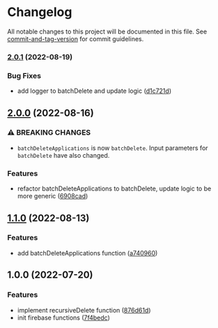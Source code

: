 # Changelog

All notable changes to this project will be documented in this file. See [commit-and-tag-version](https://github.com/absolute-version/commit-and-tag-version) for commit guidelines.

### [2.0.1](https://github.com/hjbugajski/applicationtrackr-firebase-functions/compare/v2.0.0...v2.0.1) (2022-08-19)

### Bug Fixes

- add logger to batchDelete and update logic ([d1c721d](https://github.com/hjbugajski/applicationtrackr-firebase-functions/commit/d1c721d713220d99fbc4950b938776b04ac47ec4))

## [2.0.0](https://github.com/hjbugajski/applicationtrackr-firebase-functions/compare/v1.1.0...v2.0.0) (2022-08-16)

### ⚠ BREAKING CHANGES

- `batchDeleteApplications` is now `batchDelete`. Input parameters for `batchDelete`
  have also changed.

### Features

- refactor batchDeleteApplications to batchDelete, update logic to be more generic ([6908cad](https://github.com/hjbugajski/applicationtrackr-firebase-functions/commit/6908cad9fd2ad77efc23180210ddd21278417fef))

## [1.1.0](https://github.com/hjbugajski/applicationtrackr-firebase-functions/compare/v1.0.0...v1.1.0) (2022-08-13)

### Features

- add batchDeleteApplications function ([a740960](https://github.com/hjbugajski/applicationtrackr-firebase-functions/commit/a74096094166d830ba99ecbc802c4d3508de7aa6))

## 1.0.0 (2022-07-20)

### Features

- implement recursiveDelete function ([876d61d](https://github.com/hjbugajski/applicationtrackr-firebase-functions/commit/876d61dc894210bf559d9cdcbf54ff9f34060ba0))
- init firebase functions ([7f4bedc](https://github.com/hjbugajski/applicationtrackr-firebase-functions/commit/7f4bedce24f2bf1fc5e4dfb46cfb19ac1123df36))
